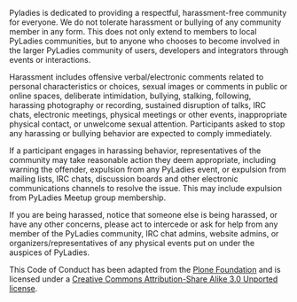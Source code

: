 <!--
.. title: Code of Conduct
.. slug: CodeOfConduct
.. date: 2018-10-21 15:33:39 UTC
.. tags: 
.. category: 
.. link: 
.. description: 
.. type: text
-->

Pyladies is dedicated to providing a respectful, harassment-free community for everyone. We do not tolerate harassment or bullying of any community member in any form. This does not only extend to members to local PyLadies communities, but to anyone who chooses to become involved in the larger PyLadies community of users, developers and integrators through events or interactions.

Harassment includes offensive verbal/electronic comments related to personal characteristics or choices, sexual images or comments in public or online spaces, deliberate intimidation, bullying, stalking, following, harassing photography or recording, sustained disruption of talks, IRC chats, electronic meetings, physical meetings or other events, inappropriate physical contact, or unwelcome sexual attention. Participants asked to stop any harassing or bullying behavior are expected to comply immediately.

If a participant engages in harassing behavior, representatives of the community may take reasonable action they deem appropriate, including warning the offender, expulsion from any PyLadies event, or expulsion from mailing lists, IRC chats, discussion boards and other electronic communications channels to resolve the issue. This may include expulsion from PyLadies Meetup group membership.

If you are being harassed, notice that someone else is being harassed, or have any other concerns, please act to intercede or ask for help from any member of the PyLadies community, IRC chat admins, website admins, or organizers/representatives of any physical events put on under the auspices of PyLadies.

This Code of Conduct has been adapted from the [Plone Foundation](http://plone.org/foundation/materials/foundation-resolutions/code-of-conduct) and is licensed under a [Creative Commons Attribution-Share Alike 3.0 Unported license](http://creativecommons.org/licenses/by-sa/3.0/).

